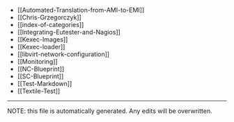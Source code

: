 * [[Automated-Translation-from-AMI-to-EMI]]
* [[Chris-Grzegorczyk]]
* [[index-of-categories]]
* [[Integrating-Eutester-and-Nagios]]
* [[Kexec-Images]]
* [[Kexec-loader]]
* [[libvirt-network-configuration]]
* [[Monitoring]]
* [[NC-Blueprint]]
* [[SC-Blueprint]]
* [[Test-Markdown]]
* [[Textile-Test]]


*****
NOTE: this file is automatically generated. Any edits will be overwritten.
